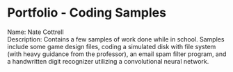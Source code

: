 # Portfolio - Coding Samples

Name: Nate Cottrell<br>
Description: Contains a few samples of work done while in school. Samples include some game design files,
coding a simulated disk with file system (with heavy guidance from the professor), an email spam filter program,
and a handwritten digit recognizer utilizing a convolutional neural network.
